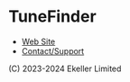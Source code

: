 # TuneFinder

- [Web Site](https://tunefinder.app)
- [Contact/Support](mailto:contact@tunefinder.app)

(C) 2023-2024 Ekeller Limited